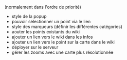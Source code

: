 (normalement dans l'ordre de priorité)


- style de la popup
- pouvoir sélectionner un point via le lien
- style des marqueurs (définir les différentes catégories)
- aouter les points existants du wiki
- ajouter un lien vers le wiki dans les infos
- ajouter un lien vers le point sur la carte dans le wiki
- déployer sur le serveur
- gérer les zooms avec une carte plus résolutionnée